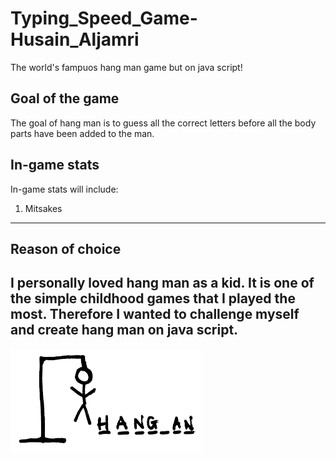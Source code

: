 # Typing_Speed_Game-Husain_Aljamri
The world's fampuos hang man game but on java script!
## Goal of the game
The goal of hang man is to guess all the correct letters before all the body parts have been added to the man.
## In-game stats
In-game stats will include:
1. Mitsakes

---
## Reason of choice
I personally loved hang man as a kid. It is one of the simple childhood games that I played the most. Therefore I wanted to challenge myself and create hang man on java script.
---
![](Game.png)
